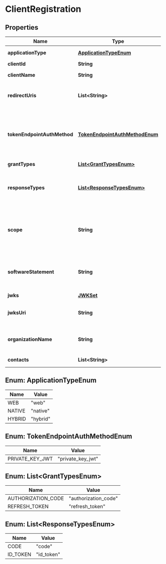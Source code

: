 # ClientRegistration

## Properties
Name | Type | Description | Notes
------------ | ------------- | ------------- | -------------
**applicationType** | [**ApplicationTypeEnum**](#ApplicationTypeEnum) | Type of application | 
**clientId** | **String** | Client identifier |  [optional]
**clientName** | **String** | Name of the client | 
**redirectUris** | **List&lt;String&gt;** | Array of redirect URIs for use in OAuth flows | 
**tokenEndpointAuthMethod** | [**TokenEndpointAuthMethodEnum**](#TokenEndpointAuthMethodEnum) | Authentication method for token endpoint, OFxPERA Phase 1 requires private_key_jwt | 
**grantTypes** | [**List&lt;GrantTypesEnum&gt;**](#List&lt;GrantTypesEnum&gt;) |  | 
**responseTypes** | [**List&lt;ResponseTypesEnum&gt;**](#List&lt;ResponseTypesEnum&gt;) | Allowed OAuth response types, OFxPERA requires code and id_token. | 
**scope** | **String** | Space-separated list of requested scopes (e.g. openid profile email address phone) |  [optional]
**softwareStatement** | **String** | JWT containing software statement from trusted authority |  [optional]
**jwks** | [**JWKSet**](JWKSet.md) |  |  [optional]
**jwksUri** | **String** | URI for JSON Web Key Set containing public keys |  [optional]
**organizationName** | **String** | Legal name of the PERA Participant organization |  [optional]
**contacts** | **List&lt;String&gt;** | Administrative contact emails |  [optional]

<a name="ApplicationTypeEnum"></a>
## Enum: ApplicationTypeEnum
Name | Value
---- | -----
WEB | &quot;web&quot;
NATIVE | &quot;native&quot;
HYBRID | &quot;hybrid&quot;

<a name="TokenEndpointAuthMethodEnum"></a>
## Enum: TokenEndpointAuthMethodEnum
Name | Value
---- | -----
PRIVATE_KEY_JWT | &quot;private_key_jwt&quot;

<a name="List<GrantTypesEnum>"></a>
## Enum: List&lt;GrantTypesEnum&gt;
Name | Value
---- | -----
AUTHORIZATION_CODE | &quot;authorization_code&quot;
REFRESH_TOKEN | &quot;refresh_token&quot;

<a name="List<ResponseTypesEnum>"></a>
## Enum: List&lt;ResponseTypesEnum&gt;
Name | Value
---- | -----
CODE | &quot;code&quot;
ID_TOKEN | &quot;id_token&quot;
